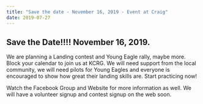 ```yaml
---
title: "Save the date - November 16, 2019 - Event at Craig"
date: 2019-07-27
---
```


## Save the Date!!!! November 16, 2019. 

We are planning a Landing contest and Young Eagle rally, maybe more. Block your calendar to join us at KCRG. We will need support from the local community, we will need pilots for Young Eagles and everyone is encouraged to show how great their landing skills are. Start practicing now!  

Watch the Facebook Group and Website for more information as well.  We will have a volunteer signup and contest signup on the web soon.